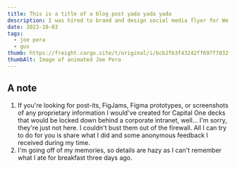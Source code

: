 ```yaml
---
title: This is a title of a blog post yada yada yada
description: I was hired to brand and design social media flyer for We Own This! This is an example of a really long description, what’s up what’s happening lorem ipsum dolor sit.
date: 2023-10-03
tags:
  - joe pera
  - gus
thumb: https://freight.cargo.site/t/original/i/bcb2fb3f43242ff697f7832f9469965b9a2f372c5df0ed9dd198c3afee3f174b/bcan_We-Own-This_socialmedia.png
thumbAlt: Image of animated Joe Pera
---
```


## A note

1. If you're looking for post-its, FigJams, Figma prototypes, or screenshots of any proprietary information I would've created for Capital One decks that would be locked down behind a corporate intranet, well... I'm sorry, they're just not here. I couldn't bust them out of the firewall. All I can try to do for you is share what I did and some anonymous feedback I received during my time.
2. I'm going off of my memories, so details are hazy as I can't remember what I ate for breakfast three days ago.
